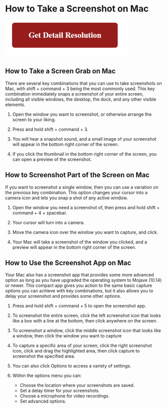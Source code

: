 # How to Take a Screenshot on Mac

[![How to Take a Screenshot on Mac](red2.png)](https://github.com/computerhacks/how-to-take-a-screenshot-on-mac)



## How to Take a Screen Grab on Mac


There are several key combinations that you can use to take screenshots on Mac, with shift + command + 3 being the most commonly used. This key combination immediately snaps a screenshot of your entire screen, including all visible windows, the desktop, the dock, and any other visible elements.


1. Open the window you want to screenshot, or otherwise arrange the screen to your liking.
2. Press and hold shift + command + 3.

3. You will hear a snapshot sound, and a small image of your screenshot will appear in the bottom right corner of the screen.

4. If you click the thumbnail in the bottom right corner of the screen, you can open a preview of the screenshot.




## How to Screenshot Part of the Screen on Mac


If you want to screenshot a single window, then you can use a variation on the previous key combination. This option changes your cursor into a camera icon and lets you snap a shot of any active window.



1. Open the window you need a screenshot of, then press and hold shift + command + 4 + spacebar.

2. Your cursor will turn into a camera.

3. Move the camera icon over the window you want to capture, and click.

4. Your Mac will take a screenshot of the window you clicked, and a preview will appear in the bottom right corner of the screen.



## How to Use the Screenshot App on Mac



Your Mac also has a screenshot app that provides some more advanced option as long as you have upgraded the operating system to Mojave (10.14) or newer. This compact app gives you action to the same basic capture options you can achieve with key combinations, but it also allows you to delay your screenshot and provides some other options.


1. Press and hold shift + command + 5 to open the screenshot app.

2. To screenshot the entire screen, click the left screenshot icon that looks like a box with a line at the bottom, then click anywhere on the screen.

3. To screenshot a window, click the middle screenshot icon that looks like a window, then click the window you want to capture

4. To capture a specific area of your screen, click the right screenshot icon, click and drag the highlighted area, then click capture to screenshot the specified area.

5. You can also click Options to access a variety of settings.

6. Within the options menu you can:

	* Choose the location where your screenshots are saved.
	* Set a delay timer for your screenshots.
	* Choose a microphone for video recordings.
	* Set advanced options.
